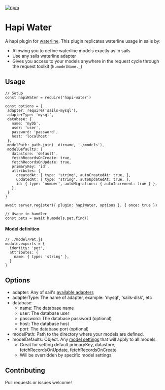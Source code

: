 [![npm](https://img.shields.io/npm/v/hapi-water.svg)](https://www.npmjs.com/package/hapi-water)

# Hapi Water
A hapi plugin for [waterline](https://github.com/balderdashy/waterline).  This plugin replicates waterline usage in sails by:
* Allowing you to define waterline models exactly as in sails 
* Use any sails waterline adapter
* Gives you access to your models anywhere in the request cycle through the request toolkit (`h.modelName._`)  

## Usage

```
// Setup
const hapiWater = require('hapi-water')

const options = {
 adapter: require('sails-mysql'),
 adapterType: 'mysql',
 database: {
   name: 'myDb',
   user: 'user',
   password: 'password',
   host: 'localhost'
 },
 modelPath: path.join(__dirname, './models'),
 modelDefaults: {
   datastore: 'default',
   fetchRecordsOnCreate: true,
   fetchRecordsOnUpdate: true,
   primaryKey: 'id',
   attributes: {
     createdAt: { type: 'string', autoCreatedAt: true, },
     updatedAt: { type: 'string', autoUpdatedAt: true, },
     id: { type: 'number', autoMigrations: { autoIncrement: true } },
   },
 }
}

await server.register({ plugin: hapiWater, options }, { once: true })

// Usage in handler
const pets = await h.models.pet.find()
```

#### Model definition
```
// ./model/Pet.js
module.exports = {
  identity: 'pet',
  attributes: {
    name: { type: 'string' },  
  }
}
```

## Options

* adapter: Any of sail's [available adapters](https://next.sailsjs.com/documentation/concepts/extending-sails/adapters/available-adapters)
* adapterType: The name of adapter, example: 'mysql', 'sails-disk', etc
* database:
  * name: The database name
  * user: The database user
  * password: The database password (optional)
  * host: The database host
  * port: The database port (optional)
* modelPath: Path to the directory where your models are defined.
* modelDefaults: Object. Any [model settings](https://sailsjs.com/documentation/concepts/models-and-orm/model-settings) that will apply to all models.   
  * Great for setting default primaryKey, datastore, fetchRecordsOnUpdate, fetchRecordsOnCreate
  * Will be overridden by specific model settings

## Contributing
Pull requests or issues welcome!